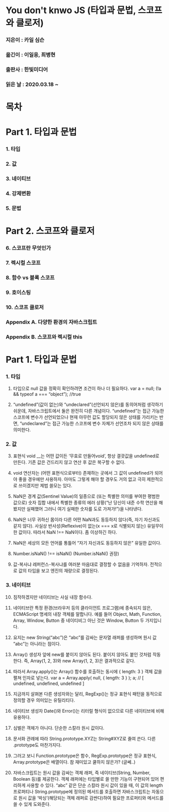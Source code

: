 # You don't knwo JS (타입과 문법, 스코프와 클로저)
### 지은이 : 카일 심슨
### 옮긴이 : 이일웅, 최병현
### 출판사 : 한빛미디어
### 읽은 날 : 2020.03.18 ~

# 목차
# Part 1. 타입과 문법
### 1. 타입
### 2. 값
### 3. 네이티브
### 4. 강제변환
### 5. 문법
# Part 2. 스코프와 클로저
### 6. 스코프란 무엇인가
### 7. 렉시컬 스코프
### 8. 함수 vs 블록 스코프
### 9. 호이스팅
### 10. 스코프 클로저
### Appendix A. 다양한 환경의 자바스크립트
### Appendix B. 스코프와 렉시컬 this

# Part 1. 타입과 문법
### 1. 타입
1. 타입으로 null 값을 정확히 확인하려면 조건이 하나 더 필요하다.
var a = null;
(!a && typeof a === “object”); //true

2. “undefined”(값이 없는)와 “undeclared”(선언되지 않은)를 동의어처럼 생각하기 쉬운데, 자바스크립트에서 둘은 완전히 다른 개념이다.
“undefined”는 접근 가능한 스코프에 변수가 선언되었으나 현재 아무런 값도 할당되지 않은 상태를 가리키는 반면, “undeclared”는 접근 가능한 스코프에 변수 자체가 선언조차 되지 않은 상태를 의미한다.

### 2. 값
3. 표현식 void __는 어떤 값이든 ‘무효로 만들어void’, 항상 결괏값을 undefined로 만든다. 기존 값은 건드리지 않고 연산 후 값은 복구할 수 없다.

4. void 연산자는 (어떤 표현식으로부터) 존재하는 곳에서 그 값이 undefined가 되어야 좋을 경우에만 사용하자. 아마도 그렇게 해야 할 경우도 거의 없고 극히 제한적으로 쓰이겠지만 제법 쓸모는 있다.

5. NaN은 경계 값(Sentinel Value)의 일종으로 (또는 특별한 의미를 부여한 평범한 값으로) 숫자 집합 내에서 특별한 종류의 에러 상황(“난 당신이 내준 수학 연산을 해봤지만 실패했어 그러니 여기 실패한 숫자를 도로 가져가!”)을 나타낸다.

6. NaN은 너무 귀하신 몸이라 다른 어떤 NaN과도 동등하지 않다(즉, 자기 자신과도 같지 않다). 사실상 반사성(Reflexive)이 없는(x === x로 식별되지 않는) 유일무이한 값이다. 따라서 NaN !== NaN이다. 좀 이상하긴 하다.

7. NaN은 세상의 모든 언어를 통틀어 “자기 자신과도 동등하지 않은” 유일한 값이다.

8. Number.isNaN() !== isNaN() (Number.isNaN() 권장)

9. 값-복사냐 레퍼런스-복사냐를 여러분 마음대로 결정할 수 없음을 기억하자. 전적으로 값의 타입을 보고 엔진의 재량으로 결정된다.

### 3. 네이티브
10. 짐작하겠지만 네이티브는 사실 내장 함수다.

11. 네이티브란 특정 환경(브라우저 등의 클라이언트 프로그램)에 종속되지 않은, ECMAScript 명세의 내장 객체를 말합니다. 예를 들어 Object, Math, Function, Array, Window, Button 중 네이티비그 아닌 것은 Window, Button 두 가지입니다.

12. 요지는 new String(“abc”)은 “abc”를 감싸는 문자열 래퍼를 생성하며 원시 값 ”abc”는 아니라는 점이다.

13. Array() 생성자 앞에 new를 붙이지 않아도 된다. 붙이지 않아도 붙인 것처럼 작동한다. 즉, Array(1, 2, 3)와 new Array(1, 2, 3)은 결과적으로 같다.

14. 따라서 Array.apply()는 Array() 함수를 호출하는 동시에 { length: 3 } 객체 값을 펼쳐 인자로 넣는다.
var a = Array.apply( null, { length: 3 } );
a; // [ undefined, undefined, undefined ]

15. 지금까지 살펴본 다른 생성자와는 달리, RegExp()는 정규 표현식 패턴을 동적으로 정의할 경우 의미있는 유틸리티다.

16. 네이티브 생성자 Date()와 Error()는 리터럴 형식이 없으므로 다른 네이티브에 비해 유용하다.

17. 심벌은 객체가 아니다. 단순한 스칼라 원시 값이다.

18. 문서화 관례에 따라 String.prototype.XYZ는 String#XYZ로 줄여 쓴다. 다른 .prototype도 마찬가지다.

19. 그러고 보니 Function.prototype은 함수, RegExp.prototype은 정규 표현식, Array.prototype은 배열이다. 참 재미있고 쿨하지 않은가? (글쎄..)

20. 자바스크립트는 원시 값을 감싸는 객체 래퍼, 즉 네이티브(String, Number, Boolean 등)를 제공한다. 객체 래퍼에는 타입별로 쓸 만한 기능이 구현되어 있어 편리하게 사용할 수 있다.
“abc” 같은 단순 스칼라 원시 값이 있을 때, 이 값의 length 프로퍼티나 String.prototype에 정의된 메서드를 호출하면 자바스크립트는 자동으로 원시 값을 ‘박싱’(해당되는 객체 래퍼로 감싼다)하여 필요한 프로퍼티와 메서드를 쓸 수 있게 도와준다.
